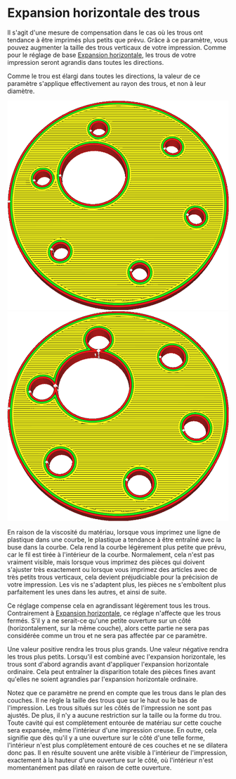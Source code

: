 Expansion horizontale des trous
====
Il s'agit d'une mesure de compensation dans le cas où les trous ont tendance à être imprimés plus petits que prévu. Grâce à ce paramètre, vous pouvez augmenter la taille des trous verticaux de votre impression. Comme pour le réglage de base [Expansion horizontale](xy_offset.md), les trous de votre impression seront agrandis dans toutes les directions.

Comme le trou est élargi dans toutes les directions, la valeur de ce paramètre s'applique effectivement au rayon des trous, et non à leur diamètre.


![Les trous de cette impression doivent être adaptés aux vis et aux axes, mais ils sont trop petits.](../../../articles/images/hole_xy_offset_0.png)
![Les trous ont été agrandis, mais le reste de la forme n'a pas changé.](../../../articles/images/hole_xy_offset.png)


En raison de la viscosité du matériau, lorsque vous imprimez une ligne de plastique dans une courbe, le plastique a tendance à être entraîné avec la buse dans la courbe. Cela rend la courbe légèrement plus petite que prévu, car le fil est tirée à l'intérieur de la courbe. Normalement, cela n'est pas vraiment visible, mais lorsque vous imprimez des pièces qui doivent s'ajuster très exactement ou lorsque vous imprimez des articles avec de très petits trous verticaux, cela devient préjudiciable pour la précision de votre impression. Les vis ne s'adaptent plus, les pièces ne s'emboîtent plus parfaitement les unes dans les autres, et ainsi de suite.

Ce réglage compense cela en agrandissant légèrement tous les trous. Contrairement à [Expansion horizontale](xy_offset.md), ce réglage n'affecte que les trous fermés. S'il y a ne serait-ce qu'une petite ouverture sur un côté (horizontalement, sur la même couche), alors cette partie ne sera pas considérée comme un trou et ne sera pas affectée par ce paramètre.

Une valeur positive rendra les trous plus grands. Une valeur négative rendra les trous plus petits. Lorsqu'il est combiné avec l'expansion horizontale, les trous sont d'abord agrandis avant d'appliquer l'expansion horizontale ordinaire. Cela peut entraîner la disparition totale des pièces fines avant qu'elles ne soient agrandies par l'expansion horizontale ordinaire.

Notez que ce paramètre ne prend en compte que les trous dans le plan des couches. Il ne règle la taille des trous que sur le haut ou le bas de l'impression. Les trous situés sur les côtés de l'impression ne sont pas ajustés. De plus, il n'y a aucune restriction sur la taille ou la forme du trou. Toute cavité qui est complètement entourée de matériau sur cette couche sera expansée, même l'intérieur d'une impression creuse. En outre, cela signifie que dès qu'il y a une ouverture sur le côté d'une telle forme, l'intérieur n'est plus complètement entouré de ces couches et ne se dilatera donc pas. Il en résulte souvent une arête visible à l'intérieur de l'impression, exactement à la hauteur d'une ouverture sur le côté, où l'intérieur n'est momentanément pas dilaté en raison de cette ouverture.
